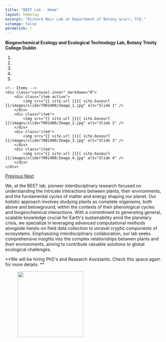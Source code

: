 ```yaml
---
title: "BEET Lab - Home"
layout: homelay
excerpt: "Richard Nair Lab at Department of Botany &rarr; TCD."
sitemap: false
permalink: /
---
```


**Biogeochemical Ecology and Ecological Technology Lab, Botany Trinity College Dublin**  


<div markdown="0" id="carousel" class="carousel slide" data-ride="carousel" data-interval="4000" data-pause="hover" >
    <!-- Menu -->
    <ol class="carousel-indicators">
        <li data-target="#carousel" data-slide-to="0" class="active"></li>
        <li data-target="#carousel" data-slide-to="1"></li>
        <li data-target="#carousel" data-slide-to="2"></li>
        <li data-target="#carousel" data-slide-to="3"></li>
        <li data-target="#carousel" data-slide-to="4"></li>
    </ol>

    <!-- Items -->
    <div class="carousel-inner" markdown="0">
        <div class="item active">
            <img src="{{ site.url }}{{ site.baseurl }}/images/slider7001400/Image_1.jpg" alt="Slide 1" />
        </div>
        <div class="item">
            <img src="{{ site.url }}{{ site.baseurl }}/images/slider7001400/Image_2.jpg" alt="Slide 2" />
        </div>
        <div class="item">
            <img src="{{ site.url }}{{ site.baseurl }}/images/slider7001400/Image_3.jpg" alt="Slide 3" />
        </div>
        <div class="item">
            <img src="{{ site.url }}{{ site.baseurl }}/images/slider7001400/Image_4.jpg" alt="Slide 4" />
        </div>
    </div>
  <a class="left carousel-control" href="#carousel" role="button" data-slide="prev">
    <span class="glyphicon glyphicon-chevron-left" aria-hidden="true"></span>
    <span class="sr-only">Previous</span>
  </a>
  <a class="right carousel-control" href="#carousel" role="button" data-slide="next">
    <span class="glyphicon glyphicon-chevron-right" aria-hidden="true"></span>
    <span class="sr-only">Next</span>
  </a>
</div>



We, at the BEET lab, pioneer interdisciplinary research focused on understanding the intricate interactions between plants, their environments, and the fundamental cycles of matter and energy shaping our planet. Our holistic approach involves studying plants as complete organisms, both above and belowground, within the contexts of their phenological cycles and biogeochemical interactions. With a commitment to generating general, scalable knowledge crucial for Earth's sustainability amid the planetary crisis, we specialize in leveraging advanced computational methods alongside hands-on field data collection to unravel cryptic components of ecosystems. Emphasizing interdisciplinary collaboration, our lab seeks comprehensive insights into the complex relationships between plants and their environments, aiming to contribute valuable solutions to global ecological challenges.

 **We will be hiring PhD's and Research Assistants. Check this space again for more details.  ** 



<figure class="fourth">
  <img src="{{ site.url }}{{ site.baseurl }}/images/Trinity_Main_Logo.jpg" style="width: 210px">
</figure>
